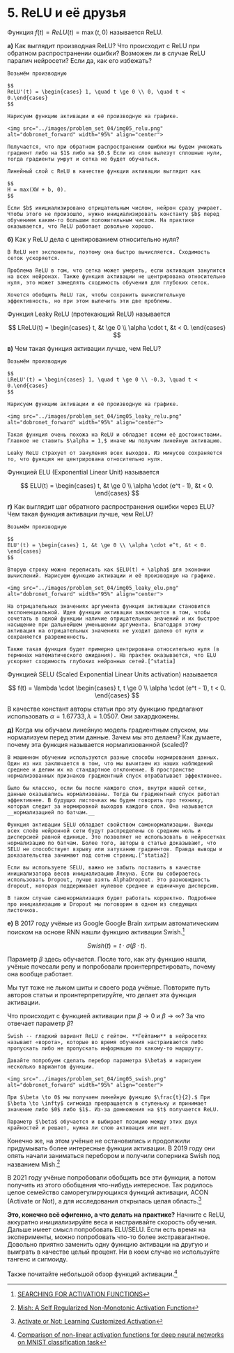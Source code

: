 # 5. ReLU и её друзья

Функция $f(t) = ReLU(t) = \max(t, 0)$ называется ReLU.


__а)__ Как выглядит производная ReLU? Что происходит с ReLU при обратном распространении ошибки? Возможен ли в случае ReLU паралич нейросети? Если да, как его избежать? 

```{dropdown} Решение
Возьмём производную

$$
ReLU'(t) = \begin{cases} 1, \quad t \ge 0 \\ 0, \quad t < 0.\end{cases}
$$

Нарисуем функцию активации и её производную на графике.

<img src="../images/problem_set_04/img05_relu.png" alt="dobronet_forward" width="95%" align="center">

Получается, что при обратном распространении ошибки мы будем умножать градиент либо на $1$ либо на $0.$ Если из слоя вылезут сплошные нули, тогда градиенты умрут и сетка не будет обучаться. 

Линейный слой с ReLU в качестве функции активации выглядит как 

$$
H = max(XW + b, 0).
$$

Если $b$ инициализировано отрицательным числом, нейрон сразу умирает. Чтобы этого не произошло, нужно инициализировать константу $b$ перед обучением каким-то большим положительным числом. На практике оказывается, что ReLU работает довольно хорошо.

```

__б)__ Как у ReLU дела с центированием относительно нуля?

```{dropdown} Решение
В ReLU нет экспоненты, поэтому она быстро вычисляется. Сходимость сеток ускоряется. 

Проблема ReLU в том, что сетка может умереть, если активация занулится на всех нейронах. Также функция активации не центрирована относительно нуля, это может замедлять сходимость обучения для глубоких сеток. 

Хочется обобщить ReLU так, чтобы сохранить вычислительную эффективность, но при этом вылечить эти две проблемы.

```

Функция Leaky ReLU (протекающий ReLU) называется 

$$
LReLU(t) = \begin{cases} t, &t \ge 0 \\ \alpha \cdot t, &t < 0. \end{cases}
$$

__в)__ Чем такая функция активации лучше, чем ReLU? 

```{dropdown} Решение
Возьмём производную

$$
LReLU'(t) = \begin{cases} 1, \quad t \ge 0 \\ -0.3, \quad t < 0.\end{cases}
$$

Нарисуем функцию активации и её производную на графике.

<img src="../images/problem_set_04/img05_leaky_relu.png" alt="dobronet_forward" width="95%" align="center">

Такая функция очень похожа на ReLU и обладает всеми её достоинствами. Главное не ставить $\alpha = 1,$ иначе мы получим линейную активацию. 

Leaky ReLU страхует от зануления всех выходов. Из минусов сохраняется то, что функция не центрирована относительно нуля.

```

Функцией ELU (Exponential Linear Unit) называется 

 $$
 ELU(t) = \begin{cases} t, &t \ge 0 \\ \alpha \cdot (e^t - 1), &t < 0. \end{cases}
 $$ 


__г)__ Как выглядит шаг обратного распространения ошибки через ELU? Чем такая функция активации лучше, чем ReLU? 

```{dropdown} Решение
Возьмём производную

$$
ELU'(t) = \begin{cases} 1, &t \ge 0 \\ \alpha \cdot e^t, &t < 0.  \end{cases}
$$

Вторую строку можно переписать как $ELU(t) + \alpha$ для экономии вычислений. Нарисуем функцию активации и её производную на графике.

<img src="../images/problem_set_04/img05_leaky_elu.png" alt="dobronet_forward" width="95%" align="center">

На отрицательных значениях аргумента функция активации становится экспоненциальной. Идея функции активации заключается в том, чтобы сочетать в одной функции наличие отрицательных значений и их быстрое насыщение при дальнейшем уменьшении аргумента. Благодаря этому активация на отрицательных значениях не уходит далеко от нуля и сохраняется разреженность. 

Также такая функция будет примерно центрирована относительно нуля (в терминах математического ожидания). На практек оказывается, что ELU ускоряет сходимость глубоких нейронных сетей.[^statia]

```

Функцией SELU (Scaled Exponential Linear Units activation) называется 

$$
f(t) = \lambda \cdot \begin{cases} t, t \ge 0 \\ \alpha \cdot (e^t - 1), t < 0.  \end{cases}
$$ 

В качестве констант авторы статьи про эту функцию предлагают использовать $\alpha = 1.67733, \lambda = 1.0507$. Они захардкожены.  

__д)__ Когда мы обучаем линейную модель градиентным спуском, мы нормализуем перед этим данные. Зачем мы это делаем? Как думаете, почему эта функция называется нормализованной (scaled)? 

```{dropdown} Решение
В машинном обучении используются разные способы нормирования данных. Один из них заключается в том, что мы вычитаем из наших наблюдений среднее и делим их на стандартное отклонение. В пространстве нормализованных признаков градиентный спуск отрабатывает эффективнее.

Было бы классно, если бы после каждого слоя, внутри нашей сетки, данные оказывались нормализованы. Тогда бы градиентный спуск работал эффективнее. В будущих листочках мы будем говорить про технику, которая следит за нормировкой выходов каждого слоя. Она называется __нормализацией по батчам.__

Функция активации SELU обладает свойством самонормализации. Выходы всех слоёв нейронной сети будут распределены со средним ноль и дисперсией равной единице. Это позволяет не использовать в нейросетках нормализацию по батчам. Более того, авторы в статье доказывают, что SELU не способствует взрыву или затуханию градиентов. Правда выводы и доказательства занимают под сотню страниц.[^statia2]

Если вы используете SELU, важно не забыть поставить в качестве инициализатора весов инициализацию Лякуна. Если вы собираетесь использовать Dropout, лучше взять AlphaDropout. Это разновидность dropout, которая поддерживает нулевое среднее и единичную дисперсию. 

В таком случае самонормализация будет работать корректно. Подробнее про инициализацию и Dropout мы поговорим в одном из следующих листочков. 

```

__е)__ В 2017 году учёные из Google Google Brain хитрым автоматическим поиском на основе RNN нашли функцию активации Swish.[^statia4] 

$$
Swish(t) = t \cdot \sigma(\beta \cdot t).
$$

Параметр $\beta$ здесь обучается. После того, как эту функцию нашли, учёные почесали репу и попробовали проинтерпретировать, почему она вообще работает. 

Мы тут тоже не лыком шиты и своего рода учёные. Повторите путь авторов статьи и проинтерпретируйте, что делает эта функция активации.

Что происходит с функцией активации при $\beta \to 0$ и $\beta \to \infty$? За что отвечает параметр $\beta$? 

```{dropdown} Решение
Swish -- гладкий вариант ReLU с гейтом. **Гейтами** в нейросетях называют «ворота», которые во время обучения настраиваются либо пропускать либо не пропускать информацию по какому-то маршруту.

Давайте попробуем сделать перебор параметра $\beta$ и нарисуем несколько вариантов функции.

<img src="../images/problem_set_04/img05_swish.png" alt="dobronet_forward" width="95%" align="center">

При $\beta \to 0$ мы получаем линейную функцию $\frac{t}{2}.$ При $\beta \to \infty$ сигмоида превращается в ступеньку и принимает значение либо $0$ либо $1$. Из-за домножения на $t$ получается ReLU.  

Параметр $\beta$ обучается и выбирает позицию между этих двух крайностей и решает, нужна ли слою активация или нет. 

```

Конечно же, на этом учёные не остановились и продолжили придумывать более интересные функции активации. В 2019 году они опять начали заниматься перебором и получили соперника Swish под названием Mish.[^statia5]

В 2021 году учёные попробовали обобщить все эти функции, а потом получить из этого обобщения что-нибудь интересное. Так родилось целое семейство саморегулирующихся функций активации, ACON (Activate or Not), а для исследования открылась целая область.[^statia6]

**Это, конечно всё офигенно, а что делать на практике?** Начните с ReLU, аккуратно инициализируйте веса и настраивайте скорость обучения. Дальше имеет смысл попробовать ELU/SELU. Если есть время на эксперименты, можно попробовать что-то более экстравагантное. Довольно приятно заменить одну функцию активации на другую и выиграть в качестве целый процент. Ни в коем случае не используйте тангенс и сигмоиду. 

Также почитайте небольшой обзор функций активации.[^statia3]

[^statia]: [FAST AND ACCURATE DEEP NETWORK LEARNING BY
EXPONENTIAL LINEAR UNITS (ELUS)](
https://arxiv.org/pdf/1511.07289.pdf)
[^statia2]: [Self-Normalizing Neural Networks](https://arxiv.org/pdf/1706.02515.pdf)
[^statia4]: [SEARCHING FOR ACTIVATION FUNCTIONS](https://arxiv.org/pdf/1710.05941.pdf)
[^statia5]: [Mish: A Self Regularized Non-Monotonic Activation Function](https://arxiv.org/pdf/1908.08681.pdf)
[^statia6]: [Activate or Not: Learning Customized Activation](https://arxiv.org/pdf/2009.04759.pdf)
[^statia3]: [Comparison of non-linear activation functions for deep neural networks on
MNIST classification task](https://arxiv.org/pdf/1804.02763.pdf)




